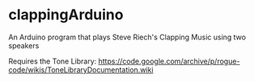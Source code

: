# clappingArduino
An Arduino program that plays Steve Riech's Clapping Music using two speakers

Requires the Tone Library: https://code.google.com/archive/p/rogue-code/wikis/ToneLibraryDocumentation.wiki
